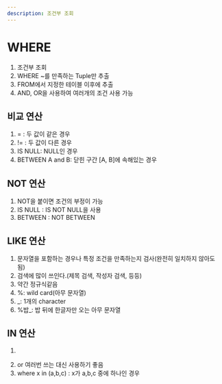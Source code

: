```yaml
---
description: 조건부 조회
---
```

# WHERE
1. 조건부 조회
2. WHERE ~를 만족하는 Tuple만 추출
3. FROM에서 지정한 테이블 이후에 추출
4. AND, OR을 사용하여 여러개의 조건 사용 가능
## 비교 연산
1. = : 두 값이 같은 경우
2. != : 두 값이 다른 경우
3. IS NULL: NULL인 경우
4. BETWEEN A and B: 닫힌 구간 [A, B]에 속해있는 경우
## NOT 연산
1. NOT을 붙이면 조건의 부정이 가능
2. IS NULL : IS NOT NULL을 사용
3. BETWEEN : NOT BETWEEN
## LIKE 연산
1. 문자열을 포함하는 경우나 특정 조건을 만족하는지 검사(완전히 일치하지 않아도 됨)
2. 검색에 많이 쓰인다.(제목 검색, 작성자 검색, 등등)
3. 약간 정규식같음
4. %: wild card(아무 문자열)
5. _: 1개의 character
6. %밥_: 밥 뒤에 한글자만 오는 아무 문자열

## IN 연산
1. ~~~ 중에 하나를 만족하는 경우
2. or 여러번 쓰는 대신 사용하기 좋음
3. where x in (a,b,c) : x가 a,b,c 중에 하나인 경우